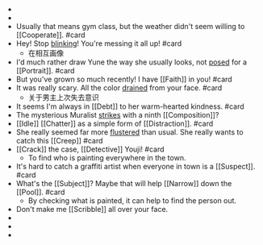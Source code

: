 -
-
- Usually that means gym class, but the weather didn't seem willing to [[Cooperate]]. #card
- Hey! Stop [blinking]([[Blink]])! You're messing it all up! #card
	- 在相互画像
- I'd much rather draw Yune the way she usually looks, not [posed]([[Pose]]) for a [[Portrait]]. #card
- But you've grown so much recently! I have [[Faith]] in you! #card
- It was really scary. All the color [drained]([[Drain]]) from your face. #card
	- 关于男主上次失去意识
- It seems I'm always in [[Debt]] to her warm-hearted kindness. #card
- The mysterious Muralist [strikes]([[Strike]]) with a ninth [[Composition]]?
- [[Idle]] [[Chatter]] as a simple form of [[Distraction]]. #card
- She really seemed far more [flustered]([[Fluster]]) than usual. She really wants to catch this [[Creep]] #card
- [[Crack]] the case, [[Detective]] Youji! #card
	- To find who is painting everywhere in the town.
- It's hard to catch a graffiti artist when everyone in town is a [[Suspect]]. #card
- What's the [[Subject]]? Maybe that will help [[Narrow]] down the [[Pool]]. #card
	- By checking what is painted, it can help to find the person out.
- Don't make me [[Scribble]] all over your face.
-
-
-